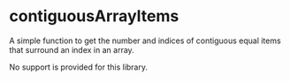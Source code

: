 # contiguousArrayItems
A simple function to get the number and indices of contiguous equal items that surround an index in an array.

No support is provided for this library.
